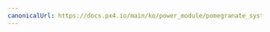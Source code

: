 ```yaml
---
canonicalUrl: https://docs.px4.io/main/ko/power_module/pomegranate_systems_pm
---
```


<Redirect to="../dronecan/pomegranate_systems_pm" />
